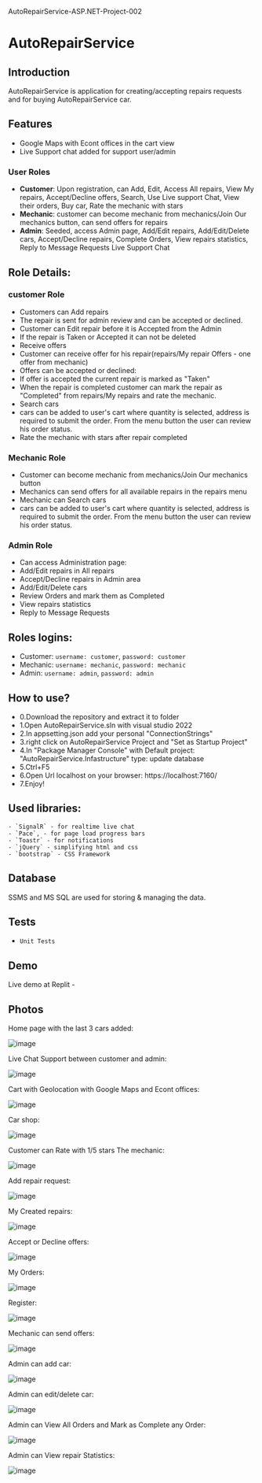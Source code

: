 AutoRepairService-ASP.NET-Project-002

# AutoRepairService

## Introduction
AutoRepairService is application for creating/accepting repairs requests and for buying AutoRepairService car.

## Features
- Google Maps with Econt offices in the cart view
- Live Support chat added for support user/admin

### User Roles
- **Customer**: Upon registration, can Add, Edit, Access All repairs, View My repairs, Accept/Decline offers, Search, Use Live support Chat, View their orders, Buy car, Rate the mechanic with stars
- **Mechanic**: customer can become mechanic from mechanics/Join Our mechanics button, can send offers for repairs
- **Admin**: Seeded, access Admin page, Add/Edit repairs, Add/Edit/Delete cars, Accept/Decline repairs, Complete Orders, View repairs statistics, Reply to Message Requests Live Support Chat

## Role Details:

### customer Role
- Customers can Add repairs  
- The repair is sent for admin review and can be accepted or declined.  
- Customer can Edit repair before it is Accepted from the Admin  
- If the repair is Taken or Accepted it can not be deleted  
- Receive offers  
- Customer can receive offer for his repair(repairs/My repair Offers - one offer from mechanic)  
- Offers can be accepted or declined:  
- If offer is accepted the current repair is marked as "Taken"
- When the repair is completed customer can mark the repair as "Completed" from repairs/My repairs and rate the mechanic.  
- Search cars  
- cars can be added to user's cart where quantity is selected, address is required to submit the order. From the menu button the user can review his order status.  
- Rate the mechanic with stars after repair completed

### Mechanic Role
- Customer can become mechanic from mechanics/Join Our mechanics button  
- Mechanics can send offers for all available repairs in the repairs menu  
- Mechanic can Search cars  
- cars can be added to user's cart where quantity is selected, address is required to submit the order. From the menu button the user can review his order status.

### Admin Role
- Can access Administration page:  
- Add/Edit repairs in All repairs
- Accept/Decline repairs in Admin area 
- Add/Edit/Delete cars
- Review Orders and mark them as Completed  
- View repairs statistics
- Reply to Message Requests

## Roles logins:
- Customer: `username: customer`, `password: customer`
- Mechanic: `username: mechanic`, `password: mechanic`
- Admin: `username: admin`, `password: admin`

## How to use?
- 0.Download the repository and extract it to folder
- 1.Open AutoRepairService.sln with visual studio 2022
- 2.In appsetting.json add your personal "ConnectionStrings"
- 3.right click on AutoRepairService Project and "Set as Startup Project"
- 4.In "Package Manager Console" with Default project: "AutoRepairService.Infastructure" type: update database
- 5.Ctrl+F5
- 6.Open Url localhost on your browser: https://localhost:7160/
- 7.Enjoy!


## Used libraries:
    - `SignalR` - for realtime live chat
    - `Pace`, - for page load progress bars
    - `Toastr` - for notifications 
    - `jQuery` - simplifying html and css
    - `bootstrap` - CSS Framework

## Database

SSMS and MS SQL are used for storing & managing the data.

## Tests

- `Unit Tests`

## Demo
Live demo at Replit -

## Photos

Home page with the last 3 cars added:

![image](Images/Home%20page%20with%20the%20last%203%20cars%20added.png) 

Live Chat Support between customer and admin:


![image](Images/Live%20Chat%20Support%20between%20customer%20and%20admin.png)


Cart with Geolocation with Google Maps and Econt offices:

![image](Images/Cart%20with%20Geolocation%20with%20Google%20Maps%20and%20Econt%20offices.png)


Car shop:

![image](Images/all%20cars%20for%20sale%20can%20u%20can%20put%20in%20the%20cart.png) 



Customer can Rate with 1/5 stars The mechanic:

![image](Images/customer%20can%20rate%20with%2015%20start%20the%20mechanic.png) 



Add repair request:

![image](Images/Add%20a%20car%20for%20repair.png) 



My Created repairs:

![image](Images/My%20Repair%20Requiests.png) 



Accept or Decline offers:

![image](Images/Admin%20can%20approve%20or%20decline%20repairs.png) 



My Orders:

![image](Images/my%20orders.png) 



Register:

![image](Images/register.png) 



Mechanic can send offers:

![image](Images/mechanic%20can%20send%20repair%20offers.png) 



Admin can add car:

![image](Images/admin%20can%20add%20cars%20for%20sale.png) 



Admin can edit/delete car:

![image](Images/Admin%20can%20edit%20and%20delete%20cars.png) 



Admin can View All Orders and Mark as Complete any Order:

![image](Images/admin%20can%20mark%20the%20orders%20as%20completed.png) 





Admin can View repair Statistics:

![image](Images/app%20total%20Statistics%20repair.png) 
